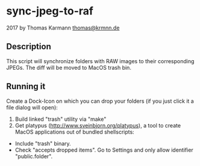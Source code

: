 # sync-jpeg-to-raf
2017 by Thomas Karmann <thomas@krmnn.de>

## Description
This script will synchronize folders with RAW images to their corresponding JPEGs. The diff will be moved to MacOS trash bin. 

## Running it

Create a Dock-Icon on which you can drop your folders (if you just click it a file dialog will open):

1. Build linked "trash" utility via "make"
2. Get platypus (http://www.sveinbjorn.org/platypus), a tool to create MacOS applications out of bundled shellscripts:
  - Include "trash" binary. 
  - Check "accepts dropped items". Go to Settings and only allow identifier "public.folder".
